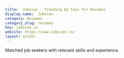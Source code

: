 ```yaml
---
title:  Jobscan - Trending AI tool for Resumes
display_name:  Jobscan
category: Resumes
category_slug: resumes
key: jobscan_co
website: https://www.jobscan.co/
layout: aitool
---
```


Matched job seekers with relevant skills and experience.

